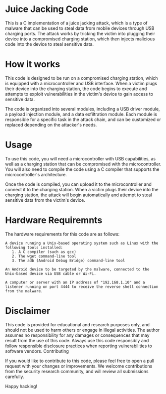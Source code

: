 # Juice Jacking Code

This is a C implementation of a juice jacking attack, which is a type of malware that can be used to steal data from mobile devices through USB charging ports. The attack works by tricking the victim into plugging their device into a compromised charging station, which then injects malicious code into the device to steal sensitive data.

# How it works

This code is designed to be run on a compromised charging station, which is equipped with a microcontroller and USB interface. When a victim plugs their device into the charging station, the code begins to execute and attempts to exploit vulnerabilities in the victim's device to gain access to sensitive data.

The code is organized into several modules, including a USB driver module, a payload injection module, and a data exfiltration module. Each module is responsible for a specific task in the attack chain, and can be customized or replaced depending on the attacker's needs.

# Usage

To use this code, you will need a microcontroller with USB capabilities, as well as a charging station that can be compromised with the microcontroller. You will also need to compile the code using a C compiler that supports the microcontroller's architecture.

Once the code is compiled, you can upload it to the microcontroller and connect it to the charging station. When a victim plugs their device into the charging station, the attack will begin automatically and attempt to steal sensitive data from the victim's device.

# Hardware Requiremnts 

The hardware requirements for this code are as follows:

    A device running a Unix-based operating system such as Linux with the following tools installed:
       1. A C compiler (such as gcc)
       2. The wget command-line tool
       3. The adb (Android Debug Bridge) command-line tool

    An Android device to be targeted by the malware, connected to the Unix-based device via USB cable or Wi-Fi.

    A computer or server with an IP address of "192.168.1.10" and a listener running on port 4444 to receive the reverse shell connection from the malware.

# Disclaimer

This code is provided for educational and research purposes only, and should not be used to harm others or engage in illegal activities. The author assumes no responsibility for any damages or consequences that may result from the use of this code. Always use this code responsibly and follow responsible disclosure practices when reporting vulnerabilities to software vendors.
Contributing

If you would like to contribute to this code, please feel free to open a pull request with your changes or improvements. We welcome contributions from the security research community, and will review all submissions carefully.

Happy hacking!
